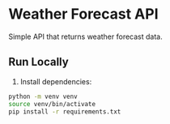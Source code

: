 # Weather Forecast API

Simple API that returns weather forecast data.

## Run Locally

1. Install dependencies:
```bash
python -m venv venv
source venv/bin/activate
pip install -r requirements.txt
